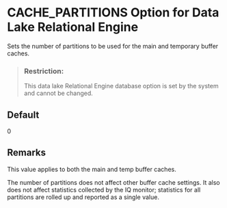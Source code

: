 <!-- loioa62ef8de84f2101599bb9ae14767ff72 -->

# CACHE\_PARTITIONS Option for Data Lake Relational Engine

Sets the number of partitions to be used for the main and temporary buffer caches.



> ### Restriction:  
> This data lake Relational Engine database option is set by the system and cannot be changed.



## Default

0



<a name="loioa62ef8de84f2101599bb9ae14767ff72__iq_refso_392"/>

## Remarks

This value applies to both the main and temp buffer caches.

The number of partitions does not affect other buffer cache settings. It also does not affect statistics collected by the IQ monitor; statistics for all partitions are rolled up and reported as a single value.

